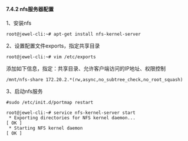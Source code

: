 #### 7.4.2 nfs服务器配置

1、安装nfs

```
root@jewel-cli:~# apt-get install nfs-kernel-server
```

2、设置配置文件exports，指定共享目录

```
root@jewel-cli:~# vim /etc/exports 
```

添加如下信息，指定：共享目录、允许客户端访问的IP地址、权限控制

```
/mnt/nfs-share 172.20.2.*(rw,async,no_subtree_check,no_root_squash)
```

3、启动nfs服务

```
#sudo /etc/init.d/portmap restart 
```

```
root@jewel-cli:~# service nfs-kernel-server start
 * Exporting directories for NFS kernel daemon...                                      [ OK ] 
 * Starting NFS kernel daemon                                                          [ OK ]   
```

#### 